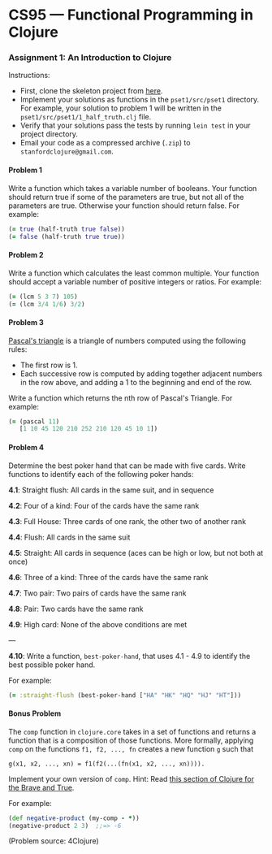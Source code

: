 # CS95 &mdash; Functional Programming in Clojure

### Assignment 1: An Introduction to Clojure

Instructions:

- First, clone the skeleton project from [here](/assignments/pset1.zip).
- Implement your solutions as functions in the `pset1/src/pset1` directory.  For example, your solution to problem 1 will be written in the `pset1/src/pset1/1_half_truth.clj` file.
- Verify that your solutions pass the tests by running `lein test` in your project directory.
- Email your code as a compressed archive (`.zip`) to `stanfordclojure@gmail.com`.

#### Problem 1

Write a function which takes a variable number of booleans. Your function should return true if some of the parameters are true, but not all of the parameters are true. Otherwise your function should return false.  For example:

```clojure
(= true (half-truth true false))
(= false (half-truth true true))
```

#### Problem 2

Write a function which calculates the least common multiple. Your function should accept a variable number of positive integers or ratios. For example:

```clojure
(= (lcm 5 3 7) 105)
(= (lcm 3/4 1/6) 3/2)
```

#### Problem 3

[Pascal's triangle](https://en.wikipedia.org/wiki/Pascal%27s_triangle) is a triangle of numbers computed using the following rules:

- The first row is 1.
- Each successive row is computed by adding together adjacent numbers in the row above, and adding a 1 to the beginning and end of the row.

Write a function which returns the nth row of Pascal's Triangle.  For example:

```clojure
(= (pascal 11)
   [1 10 45 120 210 252 210 120 45 10 1])
```

#### Problem 4

Determine the best poker hand that can be made with five cards.  Write functions to identify each of the following poker hands:

**4.1**: Straight flush: All cards in the same suit, and in sequence

**4.2**: Four of a kind: Four of the cards have the same rank

**4.3**: Full House: Three cards of one rank, the other two of another rank

**4.4**: Flush: All cards in the same suit

**4.5**: Straight: All cards in sequence (aces can be high or low, but not both at once)

**4.6**: Three of a kind: Three of the cards have the same rank

**4.7**: Two pair: Two pairs of cards have the same rank

**4.8**: Pair: Two cards have the same rank

**4.9**: High card: None of the above conditions are met

&mdash;

**4.10**: Write a function, `best-poker-hand`, that uses 4.1 - 4.9 to identify the best possible poker hand.

For example:

```clojure
(= :straight-flush (best-poker-hand ["HA" "HK" "HQ" "HJ" "HT"]))
```

#### Bonus Problem

The `comp` function in `clojure.core` takes in a set of functions and returns a function that is a composition of those functions.  More formally, applying `comp` on the functions `f1, f2, ..., fn` creates a new function `g` such that

```
g(x1, x2, ..., xn) = f1(f2(...(fn(x1, x2, ..., xn)))).
```

Implement your own version of `comp`.  Hint: Read [this section of Clojure for the Brave and True](http://www.braveclojure.com/functional-programming/#comp).

For example:
```clojure
(def negative-product (my-comp - *))
(negative-product 2 3)  ;;=> -6
```

(Problem source: 4Clojure)
